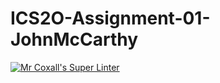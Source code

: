 # ICS2O-Assignment-01-JohnMcCarthy

[![Mr Coxall's Super Linter](https://github.com/sam-corbett/ICS2O-Assignment-01-JohnMcCarthy/workflows/Mr%20Coxall's%20Super%20Linter/badge.svg)](https://github.com/sam-corbett/ICS2O-Assignment-01-JohnMcCarthy/actions/)
